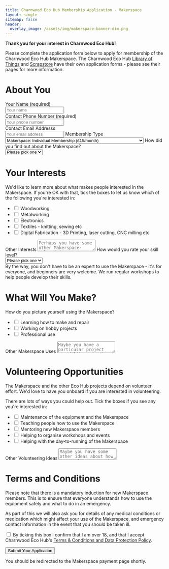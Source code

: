```yaml
---
title: Charnwood Eco Hub Membership Application - Makerspace
layout: single
sitemap: false
header:
  overlay_image: /assets/img/makerspace-banner-dim.png
---
```


**Thank you for your interest in Charnwood Eco Hub!**

Please complete the application form below to apply for membership of the Charnwood Eco Hub Makerspace. The Charnwood Eco Hub [Library of Things](/projects/library-of-things) and [Scrapstore](/scrapstore) have their own application forms - please see their pages for more information.

<form id="signup_form" class="gform" method="POST" action="https://script.google.com/macros/s/AKfycbzIWYEScB1boqm9UOBf3bY1zsBfyuyA3ECBeI7mKXFBsd_ZURiNoBm5G-ICs2GPMp_eOQ/exec">

<h1>About You</h1>

<div><p>Your Name (required)<br/>
<input id="Name" name="Name" type="text" placeholder="Your name" required><br/>
Contact Phone Number (required)<br/>
<input id="Phone" name="Phone" type="text" placeholder="Your phone number" required><br/>
Contact Email Addresss<br/>
<input id="Email" name="Email" type="email" placeholder="Your email address">
Membership Type<br/>
<select id="Membership_Type" name="Membership_Type" type="text" required>
<option value="Maker:Indiv">Makerspace: Individual Membership (£15/month)</option>
<option value="Maker:Disc">Makerspace: Student/Low income/Unwaged Membership (£10/month)</option>
</select>
How did you find out about the Makerspace?<br/>
<select name="How_Found" type="text">
<option value="UNKNOWN">Please pick one</option>
<option value="Leaflet_Poster">Leaflet/Poster</option>
<option value="Website">Website</option>
<option value="Word_of_mouth">Word of mouth</option>
<option value="Social_Media">Social Media</option>
<option value="Other">Other</option>
</select>
</p></div>

<h1>Your Interests</h1>

<div><p>We'd like to learn more about what makes people interested in the Makerspace. If you're OK with that, tick the boxes to let us know which of the following you're interested in:
<ul>
<li><input id="Woodworking" name="Woodworking" type="checkbox"> <label for="Woodworking">Woodworking</label></li>
<li><input id="Metalworking" name="Metalworking" type="checkbox"> <label for="Metalworking">Metalworking</label></li>
<li><input id="Electronics" name="Electronics" type="checkbox"> <label for="Electronics">Electronics</label></li>
<li><input id="Textiles" name="Textiles" type="checkbox"> <label for="Textiles">Textiles - knitting, sewing etc</label></li>
<li><input id="Digital" name="Digital" type="checkbox"> <label for="Digital">Digital Fabrication - 3D Printing, laser cutting, CNC milling etc</label></li>
</ul>
</p>
</div>

<div><p>Other Interests
<textarea id="Other_Interests" name="Other_Interests" placeholder="Perhaps you have some other Makerspace-related interests that aren't on our list? You can tell us about them here if you want to."></textarea>
How would you rate your skill level?<br/>
<select id="Skills" name="Skills" type="text">
<option value="UNKNOWN">Please pick one</option>
<option value="Beginner">Beginner</option>
<option value="Intermediate">Intermediate</option>
<option value="Advanced">Advanced</option>
</select><br/>
By the way, you don't have to be an expert to use the Makerspace - it's for everyone, and beginners are very welcome. We run regular workshops to help people develop their skills.</p></div>

<h1>What Will You Make?</h1>

<div><p>How do you picture yourself using the Makerspace?<br/>
<ul>
<li><input id="Learning" name="Learning" type="checkbox"> <label for="Learning">Learning how to make and repair</label></li>
<li><input id="Hobbies" name="Hobbies" type="checkbox"> <label for="Hobbies">Working on hobby projects</label></li>
<li><input id="Professional" name="Professional" type="checkbox"> <label for="Professional">Professional use</label></li>
</ul>
</p></div>

<div><p>Other Makerspace Uses
<textarea id="Other_Uses" name="Other_Uses" placeholder="Maybe you have a particular project you'd like to work on at the Makerspace? We'd love to know more - tell us about it here!"></textarea></p></div>

<h1>Volunteering Opportunities</h1>

<div><p>The Makerspace and the other Eco Hub projects depend on volunteer effort. We'd love to have you onboard if you are interested in volunteering.</p>
<p>There are lots of ways you could help out. Tick the boxes if you see any you're interested in:
<ul>
<li><input id="Maintenance" name="Maintenance" type="checkbox"> <label for="Maintenance">Maintenance of the equipment and the Makerspace</label></li>
<li><input id="Teaching" name="Teaching" type="checkbox"> <label for="Teaching">Teaching people how to use the Makerspace</label></li>
<li><input id="Mentoring" name="Mentoring" type="checkbox"> <label for="Mentoring">Mentoring new Makerspace members</label></li>
<li><input id="Events" name="Events" type="checkbox"> <label for="Events">Helping to organise workshops and events</label></li>
<li><input id="Admin" name="Admin" type="checkbox"> <label for="Admin">Helping with the day-to-running of the Makerspace</label></li>
</ul>
</p></div>

<div><p>Other Volunteering Ideas
<textarea id="Volunteering_Other" name="Volunteering_Other" placeholder="Maybe you have some other ideas about how you could support the Makerspace / Eco Hub? Tell us about them here."></textarea></p></div>

<h1>Terms and Conditions</h1>

<div><p>Please note that there is a mandatory induction for new Makerspace members. This is to ensure that everyone understands how to use the equipment safely and what to do in an emergency.</p></div>
<div><p>As part of this we will also ask you for details of any medical conditions or medication which might affect your use of the Makerspace, and emergency contact information in the event that you should be taken ill.</p></div>
<div><p><input id="Accepted_Policies" class="Accepted_Policies" name="Accepted_Policies" value="yes" type="checkbox" required> <label for="Accepted_Policies">By ticking this box I confirm that I am over 18, and that I accept Charnwood Eco Hub's <a href="/policies">Terms & Conditions and Data Protection Policy</a>.</label></p></div>
<div><p><button type="submit">Submit Your Application</button></p></div>
<div id="lds-ripple" class="lds-ripple"><div></div><div></div></div>
<p id="interstitial" class="interstitial">You should be redirected to the Makerspace payment page shortly.</p>
</form>

<script type = "text/javascript" >
    window.addEventListener("DOMContentLoaded", function() {
        const yourForm = document.getElementById('signup_form');
        yourForm.addEventListener("submit", function(e) {
            e.preventDefault();
            const data = new FormData(yourForm);
            const action = e.target.action;

            var r = document.getElementById("lds-ripple");
            r.style.display = "block";
            r.style.visibility = "visible";

            setTimeout(function(){
            var f = document.getElementById("interstitial");
                f.style.display = "block";
                f.style.visibility = "visible";
            },2000);

            //setTimeout(function(){
            //var f = document.getElementById("interstitial");
            //    f.innerHTML = "
            //},6000);

            fetch(action, {
                method: 'POST',
                body: data,
            }).then(() => {
                window.location.replace('https://charnwoodecohub.org/makernext')
            })
        })
    });
</script>
